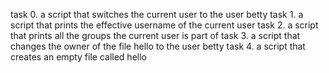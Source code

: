task 0. a script that switches the current user to the user betty
task 1. a script that prints the effective username of the current user
task 2. a script that prints all the groups the current user is part of
task 3. a script that changes the owner of the file hello to the user betty
task 4. a script that creates an empty file called hello
